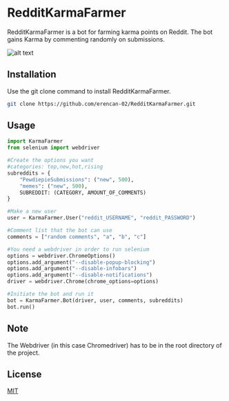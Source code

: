 # RedditKarmaFarmer

RedditKarmaFarmer is a bot for farming karma points on Reddit.
The bot gains Karma by commenting randomly on submissions.

![alt text](https://i.imgur.com/9PemMZI.png)

## Installation

Use the git clone command to install RedditKarmaFarmer.

```bash
git clone https://github.com/erencan-02/RedditKarmaFarmer.git
```

## Usage

```python
import KarmaFarmer
from selenium import webdriver

#Create the options you want
#categories: top,new,hot,rising
subreddits = {
    "PewdiepieSubmissions": ("new", 500),
    "memes": ("new", 500),
    SUBREDDIT: (CATEGORY, AMOUNT_OF_COMMENTS)
}

#Make a new user
user = KarmaFarmer.User("reddit_USERNAME", "reddit_PASSWORD")

#Comment list that the bot can use
comments = ["random comments", "a", "b", "c"]

#You need a webdriver in order to run selenium
options = webdriver.ChromeOptions()
options.add_argument("--disable-popup-blocking")
options.add_argument("--disable-infobars")
options.add_argument("--disable-notifications")
driver = webdriver.Chrome(chrome_options=options)

#Initiate the bot and run it
bot = KarmaFarmer.Bot(driver, user, comments, subreddits)
bot.run()

```

## Note
The Webdriver (in this case Chromedriver) has to be in the root directory of the project.

## License
[MIT](https://choosealicense.com/licenses/mit/)

